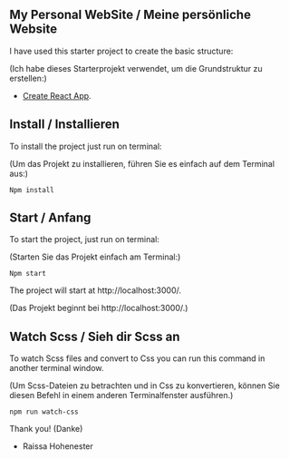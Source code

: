 ## My Personal WebSite / Meine persönliche Website

I have used this starter project to create the basic structure:

(Ich habe dieses Starterprojekt verwendet, um die Grundstruktur zu erstellen:)

- [Create React App](https://github.com/facebookincubator/create-react-app).

## Install / Installieren
To install the project just run on terminal:

(Um das Projekt zu installieren, führen Sie es einfach auf dem Terminal aus:)

```
Npm install
```
## Start / Anfang
To start the project, just run on terminal:

(Starten Sie das Projekt einfach am Terminal:)

```
Npm start
```
The project will start at http://localhost:3000/.

(Das Projekt beginnt bei http://localhost:3000/.)

## Watch Scss / Sieh dir Scss an
To watch Scss files and convert to Css you can run this command in another terminal window.

(Um Scss-Dateien zu betrachten und in Css zu konvertieren, können Sie diesen Befehl in einem anderen Terminalfenster ausführen.)

```
npm run watch-css
```

Thank you!
(Danke)

- Raissa Hohenester